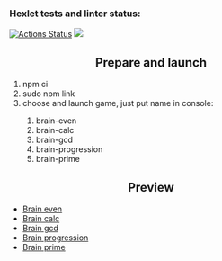 ### Hexlet tests and linter status:
[![Actions Status](https://github.com/And0rs/fullstack-javascript-project-44/actions/workflows/hexlet-check.yml/badge.svg)](https://github.com/And0rs/fullstack-javascript-project-44/actions)
<a href="https://codeclimate.com/github/And0rs/fullstack-javascript-project-44/maintainability"><img src="https://api.codeclimate.com/v1/badges/1a7518cdd4218234c512/maintainability" /></a>

<h2 style='text-align: center'> Prepare and launch </h2>
<ol>
<li>npm ci</li>
<li>sudo npm link</li>
<li>choose and launch game, just put name in console:</li>
<ol>
<li>brain-even</li>
<li>brain-calc</li>
<li>brain-gcd</li>
<li>brain-progression</li>
<li>brain-prime</li>
</ol>
</ol>

<h2 style='text-align: center'> Preview </h2>
<ul>
<li><a href="https://asciinema.org/a/645795">Brain even</a></li>
<li><a href="https://asciinema.org/a/N61lTkCx6Pa71THFe8u8c73cO">Brain calc</a></li>
<li><a href="https://asciinema.org/a/WwF5qeSC1gYde2OX7gsDkRGqS">Brain gcd</a></li>
<li><a href="https://asciinema.org/a/s8MRSqNUiw19sMwr3utKZOyuz">Brain progression</a></li>
<li><a href="https://asciinema.org/a/TfCAH3BZ1swe0H6cc1oM6f0Jv">Brain prime</a></li>


</ul>